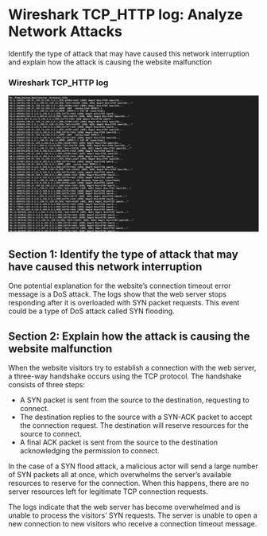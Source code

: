 # Wireshark TCP_HTTP log: Analyze Network Attacks

Identify the type of attack that may have caused this network interruption and explain how the attack is causing the website malfunction

### Wireshark TCP_HTTP log

![image](https://raw.githubusercontent.com/mmat62/Wireshark-TCP_HTTP-log-Analyze-Network-Attacks/refs/heads/main/Wireshark-TCP_HTTP-log.png)

## Section 1: Identify the type of attack that may have caused this network interruption

One potential explanation for the website’s connection timeout error message is a DoS attack. The logs show that the web server stops responding after it is overloaded with SYN packet requests. This event could be a type of DoS attack called SYN flooding.

## Section 2: Explain how the attack is causing the website malfunction

When the website visitors try to establish a connection with the web server, a three-way handshake occurs using the TCP protocol. The handshake consists of three steps:

- A SYN packet is sent from the source to the destination, requesting to connect.
- The destination replies to the source with a SYN-ACK packet to accept the connection request. The destination will reserve resources for the source to connect.
- A final ACK packet is sent from the source to the destination acknowledging the permission to connect.

In the case of a SYN flood attack, a malicious actor will send a large number of SYN packets all at once, which overwhelms the server’s available resources to reserve for the connection. When this happens, there are no server resources left for legitimate TCP connection requests.

The logs indicate that the web server has become overwhelmed and is unable to process the visitors’ SYN requests. The server is unable to open a new connection to new visitors who receive a connection timeout message.

